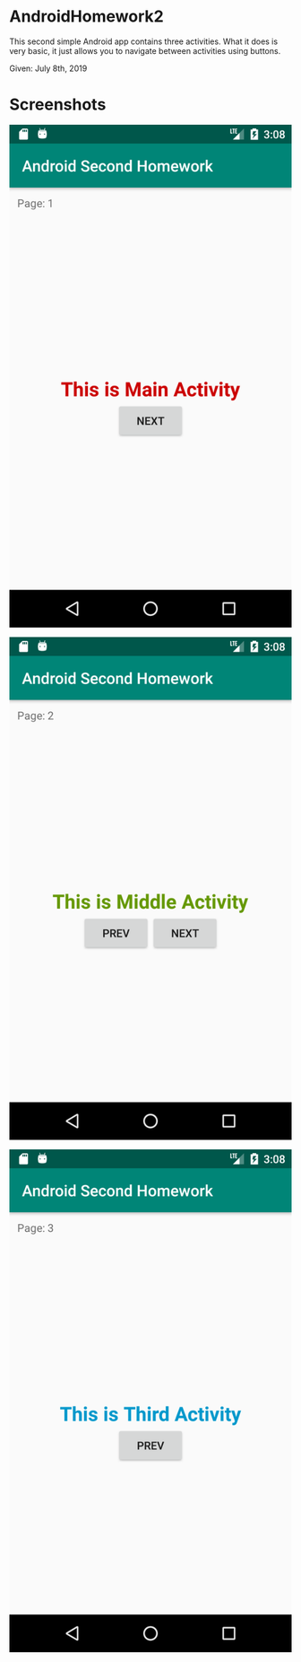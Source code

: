 # AndroidHomework2

This second simple Android app contains three activities.
What it does is very basic, it just allows you to navigate between activities
using buttons.

Given: July 8th, 2019

# Screenshots
![Alt text](Screenshots/1.png?raw=true "Main Activity")

![Alt text](Screenshots/2.png?raw=true "Middle Activity")

![Alt text](Screenshots/3.png?raw=true "Final Activity")


